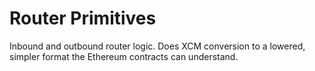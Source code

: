 # Router Primitives

Inbound and outbound router logic. Does XCM conversion to a lowered, simpler format the Ethereum contracts can
understand.
